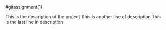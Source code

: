 #gitassignment(1)



























This is the description of the project 
This is another line of description
This is the  last line in description















































































































































































































































































